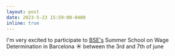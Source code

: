 ```yaml
---
layout: post
date: 2023-5-23 15:59:00-0400
inline: true
---
```


I'm very excited to participate to [BSE's](https://bse.eu/) Summer School on Wage Determination in Barcelona :sunny: between the 3rd and 7th of june
